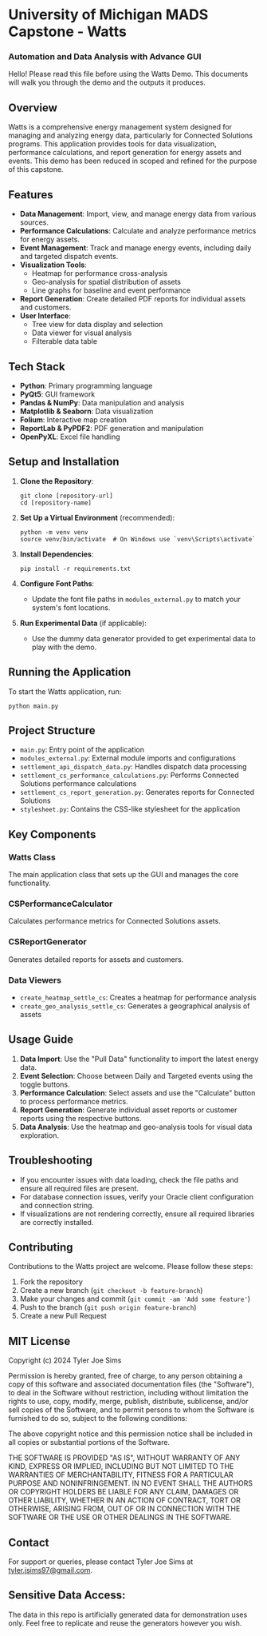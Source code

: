 # University of Michigan MADS Capstone - Watts
### Automation and Data Analysis with Advance GUI

Hello! Please read this file before using the Watts Demo. 
This documents will walk you through the demo and the outputs it produces. 

## Overview

Watts is a comprehensive energy management system designed for managing and analyzing energy data, particularly for Connected Solutions programs. 
This application provides tools for data visualization, performance calculations, and report generation for energy assets and events.
This demo has been reduced in scoped and refined for the purpose of this capstone.

## Features

- **Data Management**: Import, view, and manage energy data from various sources.
- **Performance Calculations**: Calculate and analyze performance metrics for energy assets.
- **Event Management**: Track and manage energy events, including daily and targeted dispatch events.
- **Visualization Tools**: 
  - Heatmap for performance cross-analysis
  - Geo-analysis for spatial distribution of assets
  - Line graphs for baseline and event performance
- **Report Generation**: Create detailed PDF reports for individual assets and customers.
- **User Interface**: 
  - Tree view for data display and selection
  - Data viewer for visual analysis
  - Filterable data table

## Tech Stack

- **Python**: Primary programming language
- **PyQt5**: GUI framework
- **Pandas & NumPy**: Data manipulation and analysis
- **Matplotlib & Seaborn**: Data visualization
- **Folium**: Interactive map creation
- **ReportLab & PyPDF2**: PDF generation and manipulation
- **OpenPyXL**: Excel file handling

## Setup and Installation

1. **Clone the Repository**:
   ```
   git clone [repository-url]
   cd [repository-name]
   ```

2. **Set Up a Virtual Environment** (recommended):
   ```
   python -m venv venv
   source venv/bin/activate  # On Windows use `venv\Scripts\activate`
   ```

3. **Install Dependencies**:
   ```
   pip install -r requirements.txt
   ```

4. **Configure Font Paths**:
   - Update the font file paths in `modules_external.py` to match your system's font locations.

5. **Run Experimental Data** (if applicable):
   - Use the dummy data generator provided to get experimental data to play with the demo.

## Running the Application

To start the Watts application, run:

```
python main.py
```

## Project Structure

- `main.py`: Entry point of the application
- `modules_external.py`: External module imports and configurations
- `settlement_api_dispatch_data.py`: Handles dispatch data processing
- `settlement_cs_performance_calculations.py`: Performs Connected Solutions performance calculations
- `settlement_cs_report_generation.py`: Generates reports for Connected Solutions
- `stylesheet.py`: Contains the CSS-like stylesheet for the application

## Key Components

### Watts Class

The main application class that sets up the GUI and manages the core functionality.

### CSPerformanceCalculator

Calculates performance metrics for Connected Solutions assets.

### CSReportGenerator

Generates detailed reports for assets and customers.

### Data Viewers

- `create_heatmap_settle_cs`: Creates a heatmap for performance analysis
- `create_geo_analysis_settle_cs`: Generates a geographical analysis of assets

## Usage Guide

1. **Data Import**: Use the "Pull Data" functionality to import the latest energy data.
2. **Event Selection**: Choose between Daily and Targeted events using the toggle buttons.
3. **Performance Calculation**: Select assets and use the "Calculate" button to process performance metrics.
4. **Report Generation**: Generate individual asset reports or customer reports using the respective buttons.
5. **Data Analysis**: Use the heatmap and geo-analysis tools for visual data exploration.

## Troubleshooting

- If you encounter issues with data loading, check the file paths and ensure all required files are present.
- For database connection issues, verify your Oracle client configuration and connection string.
- If visualizations are not rendering correctly, ensure all required libraries are correctly installed.

## Contributing

Contributions to the Watts project are welcome. Please follow these steps:

1. Fork the repository
2. Create a new branch (`git checkout -b feature-branch`)
3. Make your changes and commit (`git commit -am 'Add some feature'`)
4. Push to the branch (`git push origin feature-branch`)
5. Create a new Pull Request

## MIT License

Copyright (c) 2024 Tyler Joe Sims

Permission is hereby granted, free of charge, to any person obtaining a copy
of this software and associated documentation files (the "Software"), to deal
in the Software without restriction, including without limitation the rights
to use, copy, modify, merge, publish, distribute, sublicense, and/or sell
copies of the Software, and to permit persons to whom the Software is
furnished to do so, subject to the following conditions:

The above copyright notice and this permission notice shall be included in all
copies or substantial portions of the Software.

THE SOFTWARE IS PROVIDED "AS IS", WITHOUT WARRANTY OF ANY KIND, EXPRESS OR
IMPLIED, INCLUDING BUT NOT LIMITED TO THE WARRANTIES OF MERCHANTABILITY,
FITNESS FOR A PARTICULAR PURPOSE AND NONINFRINGEMENT. IN NO EVENT SHALL THE
AUTHORS OR COPYRIGHT HOLDERS BE LIABLE FOR ANY CLAIM, DAMAGES OR OTHER
LIABILITY, WHETHER IN AN ACTION OF CONTRACT, TORT OR OTHERWISE, ARISING FROM,
OUT OF OR IN CONNECTION WITH THE SOFTWARE OR THE USE OR OTHER DEALINGS IN THE
SOFTWARE.

## Contact

For support or queries, please contact Tyler Joe Sims at tyler.jsims97@gmail.com.

## Sensitive Data Access:
The data in this repo is artificially generated data for demonstration uses only.
Feel free to replicate and reuse the generators however you wish.
